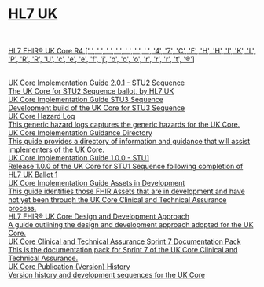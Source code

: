 

# <a href="https://simplifier.net/organization/hl7uk">HL7 UK</a>

<br>


<a href="https://simplifier.net/HL7FHIRUKCoreR4" class="project-banner">HL7 FHIR® UK Core R4
<span class="description">[' ', ' ', ' ', ' ', ' ', ' ', ' ', '4', '7', 'C', 'F', 'H', 'H', 'I', 'K', 'L', 'P', 'R', 'R', 'U', 'c', 'e', 'e', 'f', 'j', 'o', 'o', 'o', 'r', 'r', 'r', 't', '®']</span>
</a>

<br>

<div class="project-container">
    

<a href="https://simplifier.net/guide/uk-core-implementation-guide-stu2" class="child-title">
<div class="title">UK Core Implementation Guide 2.0.1 - STU2 Sequence</div>
<div class="description">The UK Core for STU2 Sequence ballot, by HL7 UK</div>
</a>
    

<a href="https://simplifier.net/guide/uk-core-implementation-guide-stu3-sequence" class="child-title">
<div class="title">UK Core Implementation Guide STU3 Sequence</div>
<div class="description">Development build of the UK Core for STU3 Sequence </div>
</a>
    

<a href="https://simplifier.net/guide/uk-core-hazard-log" class="child-title">
<div class="title">UK Core Hazard Log</div>
<div class="description">This generic hazard logs captures the generic hazards for the UK Core.</div>
</a>
    

<a href="https://simplifier.net/guide/uk-core-implementation-guidance-directory" class="child-title">
<div class="title">UK Core Implementation Guidance Directory</div>
<div class="description">This guide provides a directory of information and guidance that will assist implementers of the UK Core.</div>
</a>
    

<a href="https://simplifier.net/guide/uk-core-implementation-guide" class="child-title">
<div class="title">UK Core Implementation Guide 1.0.0 - STU1</div>
<div class="description">Release 1.0.0 of the UK Core for STU1 Sequence following completion of HL7 UK Ballot 1</div>
</a>
    

<a href="https://simplifier.net/guide/ukcoreimplementationguideassetsindevelopment" class="child-title">
<div class="title">UK Core Implementation Guide Assets in Development</div>
<div class="description">This guide identifies those FHIR Assets that are in development and have not yet been through the UK Core Clinical and Technical Assurance process.</div>
</a>
    

<a href="https://simplifier.net/guide/hl7fhirukcoredesignanddevelopmentapproach" class="child-title">
<div class="title">HL7 FHIR® UK Core Design and Development Approach</div>
<div class="description">A guide outlining the design and development approach adopted for the UK Core.</div>
</a>
    

<a href="https://simplifier.net/guide/ukcoreclinicalandtechnicalassurancedocumentationpack" class="child-title">
<div class="title">UK Core Clinical and Technical Assurance Sprint 7 Documentation Pack</div>
<div class="description">This is the documentation pack for Sprint 7 of the UK Core Clinical and Technical Assurance.</div>
</a>
    

<a href="https://simplifier.net/guide/ukcoreversionhistory" class="child-title">
<div class="title">UK Core Publication (Version) History</div>
<div class="description">Version history and development sequences for the UK Core</div>
</a>
    
</div>


